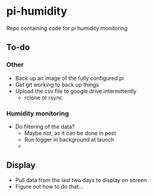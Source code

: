 # pi-humidity
Repo containing code for pi humidity monitoring



## To-do

### Other
- Back up an image of the fully configured pi
- Get git working to back up things
- Upload the csv file to google drive intermittently
  - rclone or rsync

### Humidity monitoring
- Do filtering of the data?
  - Maybe not, as it can be done in post
  - Run logger in background at launch
  - 


## Display
- Pull data from the last two days to display on screen
- Figure out how to do that...




